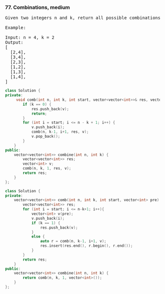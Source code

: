 ### 77. Combinations, medium

<pre>
Given two integers n and k, return all possible combinations of k numbers out of 1 ... n.

Example:

Input: n = 4, k = 2
Output:
[
  [2,4],
  [3,4],
  [2,3],
  [1,2],
  [1,3],
  [1,4],
]
</pre>

```c++
class Solution {
private:
     void comb(int n, int k, int start, vector<vector<int>>& res, vector<int>& v) {
        if (k == 0) {
            res.push_back(v);
            return;
        }
        for (int i = start; i <= n - k + 1; i++) {
            v.push_back(i);
            comb(n, k-1, i+1, res, v);
            v.pop_back();
        }
    }
public:
    vector<vector<int>> combine(int n, int k) {
        vector<vector<int>> res;
        vector<int> v;
        comb(n, k, 1, res, v);
        return res;
    }
};
```
```c++
class Solution {
private:
    vector<vector<int>> comb(int n, int k, int start, vector<int> pre) {
        vector<vector<int>> res;
        for (int i = start; i <= n-k+1; i++){
            vector<int> v(pre);
            v.push_back(i);
            if (k == 1) {
                res.push_back(v);
            }
            else {
                auto r = comb(n, k-1, i+1, v);
                res.insert(res.end(), r.begin(), r.end());
            }
        }
        return res;
    }
public:
    vector<vector<int>> combine(int n, int k) {
        return comb(n, k, 1, vector<int>());
    }
};
```